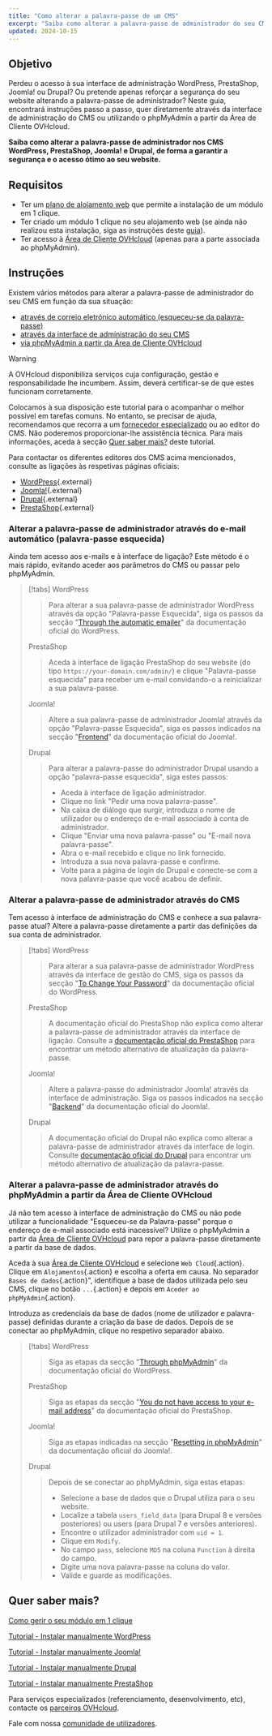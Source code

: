 ```yaml
---
title: "Como alterar a palavra-passe de um CMS"
excerpt: "Saiba como alterar a palavra-passe de administrador do seu CMS diretamente através da interface de administração do CMS ou utilizando o phpMyAdmin a partir da Área de Cliente OVHcloud"
updated: 2024-10-15
---
```


## Objetivo

Perdeu o acesso à sua interface de administração WordPress, PrestaShop, Joomla! ou Drupal? Ou pretende apenas reforçar a segurança do seu website alterando a palavra-passe de administrador? Neste guia, encontrará instruções passo a passo, quer diretamente através da interface de administração do CMS ou utilizando o phpMyAdmin a partir da Área de Cliente OVHcloud.

**Saiba como alterar a palavra-passe de administrador nos CMS WordPress, PrestaShop, Joomla! e Drupal, de forma a garantir a segurança e o acesso ótimo ao seu website.**

## Requisitos

- Ter um [plano de alojamento web](/links/web/hosting) que permite a instalação de um módulo em 1 clique.
- Ter criado um módulo 1 clique no seu alojamento web (se ainda não realizou esta instalação, siga as instruções deste [guia](/pages/web_cloud/web_hosting/cms_install_1_click_modules)).
- Ter acesso à [Área de Cliente OVHcloud](/links/manager) (apenas para a parte associada ao phpMyAdmin).

## Instruções

Existem vários métodos para alterar a palavra-passe de administrador do seu CMS em função da sua situação:

- [através de correio eletrónico automático (esqueceu-se da palavra-passe)](#via-email)
- [através da interface de administração do seu CMS](#via-cms)
- [via phpMyAdmin a partir da Área de Cliente OVHcloud](#via-phpmyadmin)

> [!warning]
>
> A OVHcloud disponibiliza serviços cuja configuração, gestão e responsabilidade lhe incumbem. Assim, deverá certificar-se de que estes funcionam corretamente.
> 
> Colocamos à sua disposição este tutorial para o acompanhar o melhor possível em tarefas comuns. No entanto, se precisar de ajuda, recomendamos que recorra a um [fornecedor especializado](/links/partner) ou ao editor do CMS. Não poderemos proporcionar-lhe assistência técnica. Para mais informações, aceda à secção [Quer saber mais?](#go-further) deste tutorial.
>
> Para contactar os diferentes editores dos CMS acima mencionados, consulte as ligações às respetivas páginas oficiais:
>
> - [WordPress](https://wordpress.com/support/){.external}
> - [Joomla!](https://www.joomla.org/){.external}
> - [Drupal](https://www.drupal.org/){.external}
> - [PrestaShop](https://www.prestashop.com/en/support){.external}

### Alterar a palavra-passe de administrador através do e-mail automático (palavra-passe esquecida) <a name="via-email"></a>

Ainda tem acesso aos e-mails e à interface de ligação? Este método é o mais rápido, evitando aceder aos parâmetros do CMS ou passar pelo phpMyAdmin.

> [!tabs]
> WordPress
>>
>> Para alterar a sua palavra-passe de administrador WordPress através da opção "Palavra-passe Esquecida", siga os passos da secção "[Through the automatic emailer](https://wordpress.org/documentation/article/reset-your-password/#through-the-automatic-emailer)" da documentação oficial do WordPress.
>>
> PrestaShop
>>
>> Aceda à interface de ligação PrestaShop do seu website (do tipo `https://your-domain.com/admin/`) e clique "Palavra-passe esquecida" para receber um e-mail convidando-o a reinicializar a sua palavra-passe.
>>
> Joomla!
>>
>> Altere a sua palavra-passe de administrador Joomla! através da opção "Palavra-passe Esquecida", siga os passos indicados na secção "[Frontend](https://docs.joomla.org/Resetting_a_user_password/en)" da documentação oficial do Joomla!.
>>
> Drupal
>>
>> Para alterar a palavra-passe do administrador Drupal usando a opção "palavra-passe esquecida", siga estes passos:
>>
>> - Aceda à interface de ligação administrador.
>> - Clique no link "Pedir uma nova palavra-passe".
>> - Na caixa de diálogo que surgir, introduza o nome de utilizador ou o endereço de e-mail associado à conta de administrador.
>> - Clique "Enviar uma nova palavra-passe" ou "E-mail nova palavra-passe".
>> - Abra o e-mail recebido e clique no link fornecido.
>> - Introduza a sua nova palavra-passe e confirme.
>> - Volte para a página de login do Drupal e conecte-se com a nova palavra-passe que você acabou de definir.

### Alterar a palavra-passe de administrador através do CMS <a name="via-cms"></a>

Tem acesso à interface de administração do CMS e conhece a sua palavra-passe atual? Altere a palavra-passe diretamente a partir das definições da sua conta de administrador.

> [!tabs]
> WordPress
>> Para alterar a sua palavra-passe de administrador WordPress através da interface de gestão do CMS, siga os passos da secção "[To Change Your Password](https://wordpress.org/documentation/article/reset-your-password/#to-change-your-password)" da documentação oficial do WordPress.
>>
> PrestaShop
>>
>> A documentação oficial do PrestaShop não explica como alterar a palavra-passe de administrador através da interface de ligação. Consulte a [documentação oficial do PrestaShop](https://help-center.prestashop.com/hc/en-us/articles/10799006732818-Recover-your-admin-password) para encontrar um método alternativo de atualização da palavra-passe.
>>
> Joomla!
>>
>> Altere a palavra-passe do administrador Joomla! através da interface de administração. Siga os passos indicados na secção "[Backend](https://docs.joomla.org/Resetting_a_user_password/en)" da documentação oficial do Joomla!.
>>
> Drupal
>>
>> A documentação oficial do Drupal não explica como alterar a palavra-passe de administrador através da interface de login. Consulte [documentação oficial do Drupal](https://www.drupal.org/node/44164) para encontrar um método alternativo de atualização da palavra-passe.

### Alterar a palavra-passe de administrador através do phpMyAdmin a partir da Área de Cliente OVHcloud <a name="via-phpMyAdmin"></a>

Já não tem acesso à interface de administração do CMS ou não pode utilizar a funcionalidade "Esqueceu-se da Palavra-passe" porque o endereço de e-mail associado está inacessível? Utilize o phpMyAdmin a partir da [Área de Cliente OVHcloud](/links/manager) para repor a palavra-passe diretamente a partir da base de dados.

Aceda à sua [Área de Cliente OVHcloud](/links/manager) e selecione `Web Cloud`{.action}. Clique em `Alojamentos`{.action} e escolha a oferta em causa. No separador `Bases de dados`{.action}", identifique a base de dados utilizada pelo seu CMS, clique no botão `...`{.action} e depois em `Aceder ao phpMyAdmin`{.action}.

Introduza as credenciais da base de dados (nome de utilizador e palavra-passe) definidas durante a criação da base de dados. Depois de se conectar ao phpMyAdmin, clique no respetivo separador abaixo.

> [!tabs]
> WordPress
>>
>> Siga as etapas da secção "[Through phpMyAdmin](https://wordpress.org/documentation/article/reset-your-password/#through-phpmyadmin)" da documentação oficial do WordPress.
>>
> PrestaShop
>>
>> Siga as etapas da secção "[You do not have access to your e-mail address](https://help-center.prestashop.com/hc/en-us/articles/10799006732818-Recover-your-admin-password)" da documentação oficial do PrestaShop.
>>
> Joomla!
>>
>> Siga as etapas indicadas na secção "[Resetting in phpMyAdmin](https://docs.joomla.org/Resetting_a_user_password/en)" da documentação oficial do Joomla!.
>>
> Drupal
>>
>> Depois de se conectar ao phpMyAdmin, siga estas etapas:
>>
>> - Selecione a base de dados que o Drupal utiliza para o seu website.
>> - Localize a tabela `users_field_data` (para Drupal 8 e versões posteriores) ou users (para Drupal 7 e versões anteriores).
>> - Encontre o utilizador administrador com `uid = 1`.
>> - Clique em `Modify`.
>> - No campo `pass`, selecione `MD5` na coluna `Function` à direita do campo.
>> - Digite uma nova palavra-passe na coluna do valor.
>> - Valide e guarde as modificações.

## Quer saber mais? <a name="go-further"></a>

[Como gerir o seu módulo em 1 clique](/pages/web_cloud/web_hosting/cms_manage_1_click_module)

[Tutorial - Instalar manualmente WordPress](/pages/web_cloud/web_hosting/cms_manual_installation_wordpress)

[Tutorial - Instalar manualmente Joomla!](/pages/web_cloud/web_hosting/cms_manual_installation_joomla)

[Tutorial - Instalar manualmente Drupal](/pages/web_cloud/web_hosting/cms_manual_installation_drupal)

[Tutorial - Instalar manualmente PrestaShop](/pages/web_cloud/web_hosting/cms_manual_installation_prestashop)
 
Para serviços especializados (referenciamento, desenvolvimento, etc), contacte os [parceiros OVHcloud](/links/partner).
 
Fale com nossa [comunidade de utilizadores](/links/community).